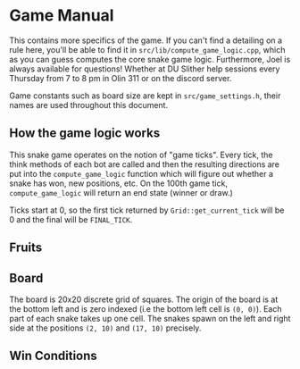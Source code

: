 # Game Manual

This contains more specifics of the game. If you can't find a detailing on a
rule here, you'll be able to find it in `src/lib/compute_game_logic.cpp`, which
as you can guess computes the core snake game logic. Furthermore, Joel is
always available for questions! Whether at DU Slither help sessions every
Thursday from 7 to 8 pm in Olin 311 or on the discord server.

Game constants such as board size are kept in `src/game_settings.h`, their names are used throughout this document.

## How the game logic works

This snake game operates on the notion of "game ticks". Every tick, the think
methods of each bot are called and then the resulting directions are put into
the `compute_game_logic` function which will figure out whether a snake has
won, new positions, etc. On the 100th game tick, `compute_game_logic` will return an end state (winner or draw.)

Ticks start at 0, so the first tick returned by `Grid::get_current_tick` will be 0 and the final will be `FINAL_TICK`.

## Fruits

## Board

The board is 20x20 discrete grid of squares. The origin of the board is at the bottom left and is zero indexed (i.e the bottom left cell is `(0, 0)`). Each part of each snake takes up one cell. The snakes spawn on the left and right side at the positions `(2, 10)` and `(17, 10)` precisely.

## Win Conditions
